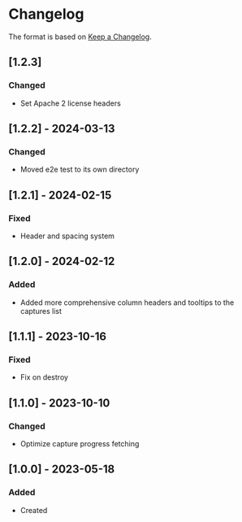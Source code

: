 ﻿# Changelog
The format is based on [Keep a Changelog](https://keepachangelog.com/en/1.0.0/).

## [1.2.3]
### Changed
- Set Apache 2 license headers

## [1.2.2] - 2024-03-13
### Changed
- Moved e2e test to its own directory

## [1.2.1] - 2024-02-15
### Fixed
- Header and spacing system

## [1.2.0] - 2024-02-12
### Added
- Added more comprehensive column headers and tooltips to the captures list

## [1.1.1] - 2023-10-16
### Fixed
- Fix on destroy

## [1.1.0] - 2023-10-10
### Changed
- Optimize capture progress fetching

## [1.0.0] - 2023-05-18
### Added
- Created
